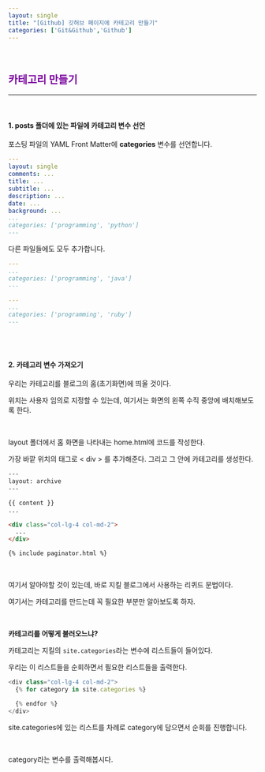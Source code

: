 ```yaml
---
layout: single
title: "[Github] 깃허브 페이지에 카테고리 만들기"
categories: ['Git&Github','Github']
---
```




<br>

## <span style="color:rgb(124, 7, 160)">카테고리 만들기</span>

---

<br>

#### 1. posts 폴더에 있는 파일에 카테고리 변수 선언

포스팅 파일의 YAML Front Matter에 **categories** 변수를 선언합니다. 

```yaml
---
layout: single
comments: ...
title: ...
subtitle: ...
description: ...
date: ...
background: ...
...
categories: ['programming', 'python']
---
```

다른 파일들에도 모두 추가합니다. 

```yaml
---
...
categories: ['programming', 'java'] 
---
```

```yaml
---
...
categories: ['programming', 'ruby'] 
---
```

<br>

<br>

#### 2. 카테고리 변수 가져오기

우리는 카테고리를 블로그의 홈(초기화면)에 띄울 것이다. 

위치는 사용자 임의로 지정할 수 있는데, 여기서는 화면의 왼쪽 수직 중앙에 배치해보도록 한다. 

<br>

layout 폴더에서 홈 화면을 나타내는 home.html에 코드를 작성한다. 

가장 바깥 위치의 태그로 < div > 를 추가해준다.  그리고 그 안에 카테고리를 생성한다. 

```html
---
layout: archive
---

{{ content }}
...

<div class="col-lg-4 col-md-2">
  ...
</div>

{% include paginator.html %}
```

<br>

여기서 알아야할 것이 있는데, 바로 지킬 블로그에서 사용하는 리퀴드 문법이다. 

여기서는 카테고리를 만드는데 꼭 필요한 부분만 알아보도록 하자. 

<br>

**카테고리를 어떻게 불러오느냐?**

카테고리는 지킬의 `site.categories`라는 변수에 리스트들이 들어있다. 

우리는 이 리스트들을 순회하면서 필요한 리스트들을 출력한다. 

```javascript
<div class="col-lg-4 col-md-2">
  {% for category in site.categories %} 

  {% endfor %}
</div>
```

site.categories에 있는 리스트를 차례로 category에 담으면서 순회를 진행합니다. 

<br>

category라는 변수를 출력해봅시다. 































